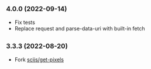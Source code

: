 ## <small>4.0.0 (2022-09-14)</small>

- Fix tests
- Replace request and parse-data-uri with built-in fetch

## <small>3.3.3 (2022-08-20)</small>

- Fork [scijs/get-pixels](https://github.com/scijs/get-pixels)
